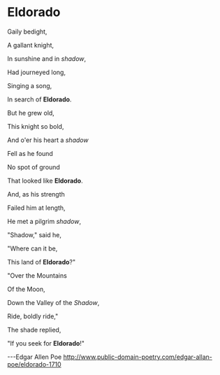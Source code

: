 # Eldorado

<p> 
Gaily bedight,

A gallant knight,

In sunshine and in _shadow_,

Had journeyed long,

Singing a song,

In search of **Eldorado**. 
</p>


<p>
But he grew old,

This knight so bold,

And o'er his heart a _shadow_

Fell as he found

No spot of ground

That looked like **Eldorado**.
</p>


And, as his strength

Failed him at length,

He met a pilgrim _shadow_,

"Shadow," said he,

"Where can it be,

This land of **Eldorado**?"



"Over the Mountains

Of the Moon,

Down the Valley of the _Shadow_,

Ride, boldly ride,"

The shade replied,

"If you seek for **Eldorado**!"


---Edgar Allen Poe 
   http://www.public-domain-poetry.com/edgar-allan-poe/eldorado-1710

